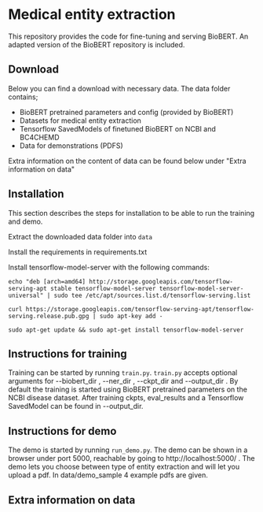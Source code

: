 # Medical entity extraction
This repository provides the code for fine-tuning and serving BioBERT. An adapted version of the BioBERT repository is included.


## Download
Below you can find a download with necessary data. The data folder contains;
* BioBERT pretrained parameters and config (provided by BioBERT)
* Datasets for medical entity extraction
* Tensorflow SavedModels of finetuned BioBERT on NCBI and BC4CHEMD
* Data for demonstrations (PDFS)

Extra information on the content of data can be found below under "Extra information on data"

## Installation
This section describes the steps for installation to be able to run the training and demo.

Extract the downloaded data folder into `data`

Install the requirements in requirements.txt

Install tensorflow-model-server with the following commands:

`echo "deb [arch=amd64] http://storage.googleapis.com/tensorflow-serving-apt stable tensorflow-model-server tensorflow-model-server-universal" | sudo tee /etc/apt/sources.list.d/tensorflow-serving.list`

`curl https://storage.googleapis.com/tensorflow-serving-apt/tensorflow-serving.release.pub.gpg | sudo apt-key add -`

`sudo apt-get update && sudo apt-get install tensorflow-model-server`

## Instructions for training
Training can be started by running `train.py`. `train.py` accepts optional arguments for
--biobert_dir , --ner_dir , --ckpt_dir and --output_dir . By default the training is started using
BioBERT pretrained parameters on the NCBI disease dataset. After training ckpts, eval_results and
a Tensorflow SavedModel can be found in --output_dir.

## Instructions for demo
The demo is started by running `run_demo.py`. The demo can be shown in a browser under port 5000,
reachable by going to http://localhost:5000/ . The demo lets you choose between type of entity extraction and
will let you upload a pdf. In data/demo_sample 4 example pdfs are given.

## Extra information on data

